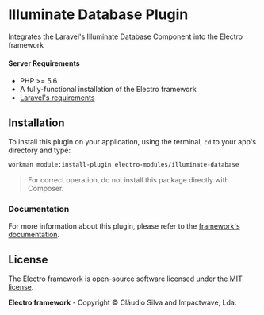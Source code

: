 # Illuminate Database Plugin
Integrates the Laravel's Illuminate Database Component into the Electro framework

#### Server Requirements

- PHP >= 5.6
- A fully-functional installation of the Electro framework
- [Laravel's requirements](https://laravel.com/docs/5.2#server-requirements)

## Installation

To install this plugin on your application, using the terminal, `cd` to your app's directory and type:

```bash
workman module:install-plugin electro-modules/illuminate-database
```

> For correct operation, do not install this package directly with Composer.

### Documentation

For more information about this plugin, please refer to the [framework's documentation](http://electro-framework.github.io).

## License

The Electro framework is open-source software licensed under the [MIT license](http://opensource.org/licenses/MIT).

**Electro framework** - Copyright &copy; Cláudio Silva and Impactwave, Lda.

